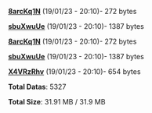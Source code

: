 [**8arcKq1N**](/data/8arcKq1N.txt) (19/01/23 - 20:10)- 272 bytes

[**sbuXwuUe**](/data/sbuXwuUe.txt) (19/01/23 - 20:10)- 1387 bytes

[**8arcKq1N**](/data/8arcKq1N.txt) (19/01/23 - 20:10)- 272 bytes

[**sbuXwuUe**](/data/sbuXwuUe.txt) (19/01/23 - 20:10)- 1387 bytes

[**X4VRzRhv**](/data/X4VRzRhv.txt) (19/01/23 - 20:10)- 654 bytes

**Total Datas**: 5327

**Total Size**: 31.91 MB / 31.9 MB